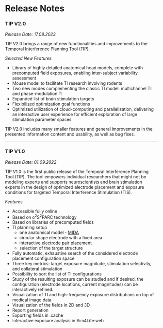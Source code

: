 # Release Notes

### TIP V2.0
_Release Date: 17.08.2023_ 

TIP V2.0 brings a range of new functionalities and improvements to the Temporal Interference Planning Tool (TIP).

_Selected New Features_
- Library of highly detailed anatomical head models, complete with precomputed field exposures, enabling inter-subject variability assessment
- Mouse model to facilitate TI research involving rodents
- Two new modes complementing the classic TI model: multichannel TI and phase-modulation TI
- Expanded list of brain stimulation targets
- Flexibilized optimization goal functions
- Optimized utilization of cloud-computing and parallelization, delivering an interactive user experience for efficient exploration of large stimulation parameter spaces

<!-- Many smaller features have also been added, e.g., to improve the presented information content and usability. --> 

TIP V2.0 includes many smaller features and general improvements in the presented information content and usability, as well as bug fixes.


----

### TIP V1.0
_Release Date: 01.09.2022_ 

TIP V1.0 is the first public release of the Temporal Interference Planning Tool (TIP). The tool empowers individual researchers that might not be modeling experts and supports neuroscientists and brain stimulation experts in the design of optimized electrode placement and exposure conditions for targeted Temporal Interference Stimulation (TIS). 

_Features_

- Accessible fully online
- Based on o<sup>2</sup>S<sup>2</sup>PARC technology
- Based on libraries of precomputed fields
- TI planning setup
   - one anatomical model - [MIDA](https://itis.swiss/virtual-population/regional-human-models/mida-model/)
   - circular shape electrode with a fixed area
   - interactive electrode pair placement
   - selection of the target structure
- Fully automatic, exhaustive search of the considered electrode placement configuration space
- Three key metrics: target exposure magnitude, stimulation selectivity, and collateral stimulation
- Possibility to sort the list of TI configurations 
- Study of the resulting exposure can be studied and if desired, the configuration (electrode locations, current magnitudes) can be interactively refined. 
- Visualization of TI and high-frequency exposure distributions on top of medical image data
- Visualization of the fields in 2D and 3D
- Report generation
- Exporting fields in .cache
- Interactive exposure analysis in Sim4Life:web

